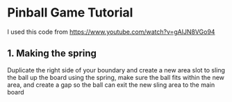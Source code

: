 # Pinball Game Tutorial

I used this code from https://www.youtube.com/watch?v=gAlJN8VGo94

## 1. Making the spring

Duplicate the right side of your boundary and create a new area slot to sling the ball up the board using the spring, make sure the ball fits within the new area, and create a gap so the ball can exit the new sling area to the main board

